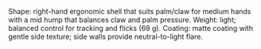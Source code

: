 Shape: right-hand ergonomic shell that suits palm/claw for medium hands with a mid hump that balances claw and palm pressure.
Weight: light; balanced control for tracking and flicks (69 g).
Coating: matte coating with gentle side texture; side walls provide neutral-to-light flare.
